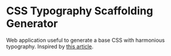 # CSS Typography Scaffolding Generator

Web application useful to generate a base CSS with harmonious typography. 
Inspired by <a href="http://alistapart.com/article/settingtypeontheweb">this article</a>.
